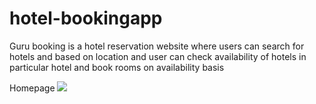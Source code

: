 # hotel-bookingapp
Guru booking is a hotel reservation website where users can search for hotels and based on location and user can check availability of hotels in particular hotel and book rooms on availability basis

Homepage
<img src ="https://github.com/sivagurubilli/hotel-bookingapp/blob/main/client1/src/assets/Screenshot%20(262).png&raw=true" />
